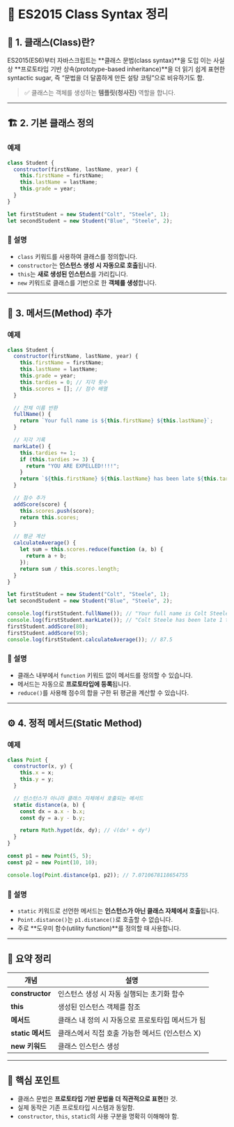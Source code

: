 # 📘 ES2015 Class Syntax 정리

## 🧩 1. 클래스(Class)란?

ES2015(ES6)부터 자바스크립트는 **클래스 문법(class syntax)**을 도입
이는 사실상 **프로토타입 기반 상속(prototype-based inheritance)**을
더 읽기 쉽게 표현한 syntactic sugar, 즉 “문법을 더 달콤하게 만든 설탕 코팅”으로 비유하기도 함.

> ✅ 클래스는 객체를 생성하는 **템플릿(청사진)** 역할을 합니다.

---

## 🏗️ 2. 기본 클래스 정의

### 예제

```js
class Student {
  constructor(firstName, lastName, year) {
    this.firstName = firstName;
    this.lastName = lastName;
    this.grade = year;
  }
}

let firstStudent = new Student("Colt", "Steele", 1);
let secondStudent = new Student("Blue", "Steele", 2);
```

### 📝 설명

* `class` 키워드를 사용하여 클래스를 정의합니다.
* `constructor`는 **인스턴스 생성 시 자동으로 호출**됩니다.
* `this`는 **새로 생성된 인스턴스**를 가리킵니다.
* `new` 키워드로 클래스를 기반으로 한 **객체를 생성**합니다.

---

## 🧠 3. 메서드(Method) 추가

### 예제

```js
class Student {
  constructor(firstName, lastName, year) {
    this.firstName = firstName;
    this.lastName = lastName;
    this.grade = year;
    this.tardies = 0; // 지각 횟수
    this.scores = []; // 점수 배열
  }

  // 전체 이름 반환
  fullName() {
    return `Your full name is ${this.firstName} ${this.lastName}`;
  }

  // 지각 기록
  markLate() {
    this.tardies += 1;
    if (this.tardies >= 3) {
      return "YOU ARE EXPELLED!!!!";
    }
    return `${this.firstName} ${this.lastName} has been late ${this.tardies} times`;
  }

  // 점수 추가
  addScore(score) {
    this.scores.push(score);
    return this.scores;
  }

  // 평균 계산
  calculateAverage() {
    let sum = this.scores.reduce(function (a, b) {
      return a + b;
    });
    return sum / this.scores.length;
  }
}

let firstStudent = new Student("Colt", "Steele", 1);
let secondStudent = new Student("Blue", "Steele", 2);

console.log(firstStudent.fullName()); // "Your full name is Colt Steele"
console.log(firstStudent.markLate()); // "Colt Steele has been late 1 times"
firstStudent.addScore(80);
firstStudent.addScore(95);
console.log(firstStudent.calculateAverage()); // 87.5
```

### 📝 설명

* 클래스 내부에서 `function` 키워드 없이 메서드를 정의할 수 있습니다.
* 메서드는 자동으로 **프로토타입에 등록**됩니다.
* `reduce()`를 사용해 점수의 합을 구한 뒤 평균을 계산할 수 있습니다.

---

## ⚙️ 4. 정적 메서드(Static Method)

### 예제

```js
class Point {
  constructor(x, y) {
    this.x = x;
    this.y = y;
  }

  // 인스턴스가 아니라 클래스 자체에서 호출되는 메서드
  static distance(a, b) {
    const dx = a.x - b.x;
    const dy = a.y - b.y;

    return Math.hypot(dx, dy); // √(dx² + dy²)
  }
}

const p1 = new Point(5, 5);
const p2 = new Point(10, 10);

console.log(Point.distance(p1, p2)); // 7.0710678118654755
```

### 📝 설명

* `static` 키워드로 선언한 메서드는 **인스턴스가 아닌 클래스 자체에서 호출**됩니다.
* `Point.distance()`는 `p1.distance()`로 호출할 수 없습니다.
* 주로 **도우미 함수(utility function)**를 정의할 때 사용합니다.

---

## 🧾 요약 정리

| 개념              | 설명                           |
| --------------- | ---------------------------- |
| **constructor** | 인스턴스 생성 시 자동 실행되는 초기화 함수     |
| **this**        | 생성된 인스턴스 객체를 참조              |
| **메서드**         | 클래스 내 정의 시 자동으로 프로토타입 메서드가 됨 |
| **static 메서드**  | 클래스에서 직접 호출 가능한 메서드 (인스턴스 X) |
| **new 키워드**     | 클래스 인스턴스 생성                  |

---

## 🚀 핵심 포인트

* 클래스 문법은 **프로토타입 기반 문법을 더 직관적으로 표현**한 것.
* 실제 동작은 기존 프로토타입 시스템과 동일함.
* `constructor`, `this`, `static`의 사용 구분을 명확히 이해해야 함.
